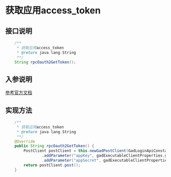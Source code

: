 # 获取应用access_token

## 接口说明
```java
    /**
     * 获取应用access_token
     * @return java.lang.String
     **/
    String rpcOauth2GetToken();
```
## 入参说明
[参考官方文档](https://openplatform-portal.dg-work.cn/#/doc-jsapi?apiType=serverapi&docKey=2354)
## 实现方法
```java
    /**
     * 获取应用access_token
     * @return java.lang.String
     **/
    @Override
    public String rpcOauth2GetToken() {
        PostClient postClient = this.newGadPostClient(GadLoginApiConstants.RPC_OAUTH2_GET_TOKEN)
                .addParameter("appKey", gadExecutableClientProperties.getAccessKey())
                .addParameter("appSecret", gadExecutableClientProperties.getSecretKey());
        return postClient.post();
    }
```